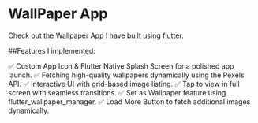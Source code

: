 # WallPaper App 

Check out the Wallpaper App I have built using flutter.

##Features I implemented:

✅ Custom App Icon & Flutter Native Splash Screen for a polished app launch.
✅ Fetching high-quality wallpapers dynamically using the Pexels API.
✅ Interactive UI with grid-based image listing.
✅ Tap to view in full screen with seamless transitions.
✅ Set as Wallpaper feature using flutter_wallpaper_manager.
✅ Load More Button to fetch additional images dynamically.
